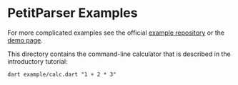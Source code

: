 PetitParser Examples
====================

For more complicated examples see the official [example repository](https://github.com/petitparser/dart-petitparser-examples) or the [demo page](https://petitparser.github.io/).
 
This directory contains the command-line calculator that is described in the introductory tutorial:
 
    dart example/calc.dart "1 + 2 * 3"
